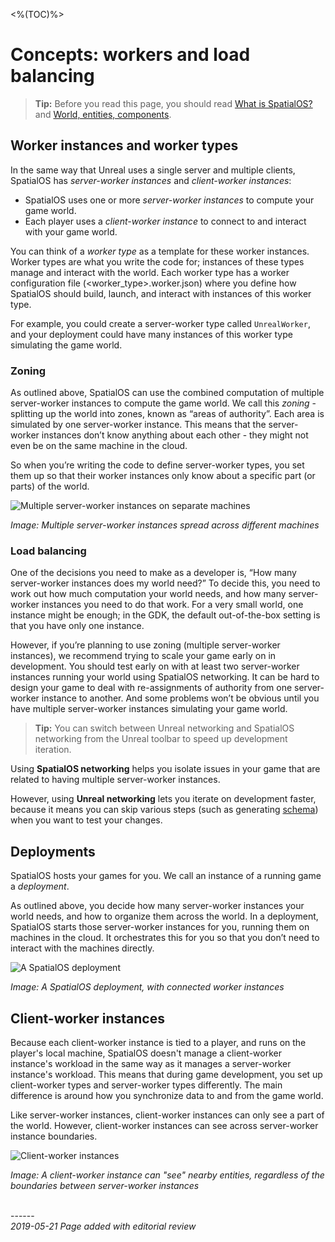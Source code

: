 <%(TOC)%>
# Concepts: workers and load balancing

> **Tip:** Before you read this page, you should read [What is SpatialOS?]({{urlRoot}}/content/spatialos-concepts/what-is-spatialos) and [World, entities, components]({{urlRoot}}/content/spatialos-concepts/world-entities-components).

## Worker instances and worker types

In the same way that Unreal uses a single server and multiple clients, SpatialOS has _server-worker instances_ and _client-worker instances_:

* SpatialOS uses one or more _server-worker instances_ to compute your game world.
* Each player uses a _client-worker instance_ to connect to and interact with your game world.

You can think of a _worker type_ as a template for these worker instances. Worker types are what you write the code for; instances of these types manage and interact with the world. Each worker type has a worker configuration file (<worker_type>.worker.json) where you define how SpatialOS should build, launch, and interact with instances of this worker type.

For example, you could create a server-worker type called `UnrealWorker`, and your deployment could have many instances of this worker type simulating the game world.

### Zoning

As outlined above, SpatialOS can use the combined computation of multiple server-worker instances to compute the game world. We call this _zoning_ - splitting up the world into zones, known as “areas of authority”. Each area is simulated by one server-worker instance. This means that the server-worker instances don’t know anything about each other - they might not even be on the same machine in the cloud. 

So when you’re writing the code to define server-worker types, you set them up so that their worker instances only know about a specific part (or parts) of the world.

![Multiple server-worker instances on separate machines]({{assetRoot}}assets/screen-grabs/workers-machines.png)

_Image: Multiple server-worker instances spread across different machines_

### Load balancing

One of the decisions you need to make as a developer is, “How many server-worker instances does my world need?” To decide this, you need to work out how much computation your world needs, and how many server-worker instances you need to do that work. For a very small world, one instance might be enough; in the GDK, the default out-of-the-box setting is that you have only one instance. 

However, if you’re planning to use zoning (multiple server-worker instances), we recommend trying to scale your game early on in development. You should test early on with at least two server-worker instances running your world using SpatialOS networking. It can be hard to design your game to deal with re-assignments of authority from one server-worker instance to another. And some problems won’t be obvious until you have multiple server-worker instances simulating your game world.

> **Tip:** You can switch between Unreal networking and SpatialOS networking from the Unreal toolbar to speed up development iteration.

Using **SpatialOS networking** helps you isolate issues in your game that are related to having multiple server-worker instances.

However, using **Unreal networking** lets you iterate on development faster, because it means you can skip various steps (such as generating [schema]({{urlRoot}}/content/how-to-use-schema)) when you want to test your changes.

## Deployments

SpatialOS hosts your games for you. We call an instance of a running game a _deployment_.

As outlined above, you decide how many server-worker instances your world needs, and how to organize them across the world. In a deployment, SpatialOS starts those server-worker instances for you, running them on machines in the cloud. It orchestrates this for you so that you don’t need to interact with the machines directly.

![A SpatialOS deployment]({{assetRoot}}assets/screen-grabs/deployment.png)

_Image: A SpatialOS deployment, with connected worker instances_

## Client-worker instances

Because each client-worker instance is tied to a player, and runs on the player's local machine, SpatialOS doesn't manage a client-worker instance's workload in the same way as it manages a server-worker instance's workload. This means that during game development, you set up client-worker types and server-worker types differently. The main difference is around how you synchronize data to and from the game world.

Like server-worker instances, client-worker instances can only see a part of the world. However, client-worker instances can see across server-worker instance boundaries.

![Client-worker instances]({{assetRoot}}assets/screen-grabs/client-workers.png)

_Image: A client-worker instance can "see" nearby entities, regardless of the boundaries between server-worker instances_

<!--
TODO
We need to create the following how-to docs:
Creating worker types https://improbableio.atlassian.net/browse/DOC-1064
Setting up load balancing https://improbableio.atlassian.net/browse/DOC-1065
-->

</br>------</br>
_2019-05-21 Page added with editorial review_